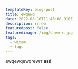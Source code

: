 ```yaml
---
templateKey: blog-post
title: ewqewq
date: 2022-08-10T11:43:08.910Z
description: rrrew
featuredpost: false
featuredimage: /img/chemex.jpg
tags:
  - witam
  - tags
---
```

ewqewqewqrewrr **asd**